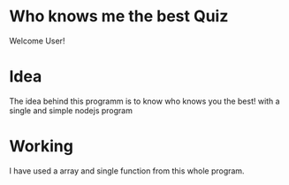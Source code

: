 # Who knows me the best Quiz
Welcome User! 

# Idea
The idea behind this programm is to know who knows you the best! with a single and simple nodejs program
# Working
I have used a array and single function from this whole program.

